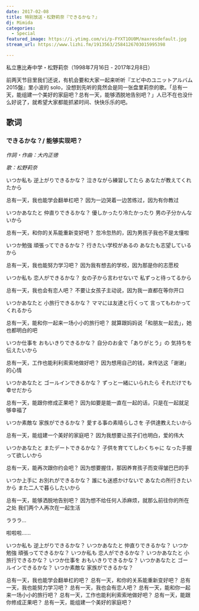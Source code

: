 ```yaml
---
date: 2017-02-08
title: 特别放送・松野莉奈『できるかな？』
dj: Mimida
categories:
  - Special
featured_image: https://i.ytimg.com/vi/p-FYXT1OU0M/maxresdefault.jpg
stream_url: https://www.lizhi.fm/1913563/2584126703015995398

---
```

私立惠比寿中学・松野莉奈（1998年7月16日 - 2017年2月8日）

前两天节目里我们还说，有机会要和大家一起来听听『エビ中のユニットアルバム2015盤』里小波的 solo，没想到先听的竟然会是同一张盘里莉奈的歌。「总有一天，能组建一个美好的家庭吧？总有一天，能够洒脱地告别吧？」人已不在也没什么好说了，就希望大家都能抓紧时间、快快乐乐的吧。

<!-- {% sc_player https://soundcloud.com/waek/daze-ft-girl-is-tough-new-york %} -->

## 歌词

### できるかな？/ 能够实现吧？

*作詞・作曲：大内正徳*

*歌：松野莉奈*

いつか私も 逆上がりできるかな？
泣きながら練習してたら あなたが教えてくれたから

总有一天，我也能学会翻单杠吧？
因为一边哭着一边苦练过，因为有你教过

いつかあなたと 仲直りできるかな？
優しかったり冷たかったり 男の子分かんないから

总有一天，和你的关系能重新变好吧？
忽冷忽热的，因为男孩子我也不是太懂啦

いつか勉強 頑張ってできるかな？
行きたい学校があるの あなたも志望しているから

总有一天，我也能努力学习吧？
因为我有想去的学校，因为那是你的志愿校

いつか私も 恋人ができるかな？
女の子から言わせないで 私ずっと待ってるから

总有一天，我也会有恋人吧？
不要让女孩子主动说，因为我一直都在等你开口

いつかあなたと 小旅行できるかな？
ママには友達と行くって 言ってもわかってくれるから

总有一天，能和你一起来一场小小的旅行吧？
就算跟妈妈说「和朋友一起去」，她也都明白的吧

いつか仕事を おもいきりできるかな？
自分のお金で「ありがとう」の 気持ちを伝えたいから

总有一天，工作也能利利索索地做好吧？
因为想用自己的钱，来传达这「谢谢」的心情

いつかあなたと ゴールインできるかな？
ずっと一緒にいられたら それだけでも幸せだから

总有一天，能跟你修成正果吧？
因为如要是能一直在一起的话，只是在一起就足够幸福了

いつか素敵な 家族ができるかな？
愛する事の素晴らしさを 子供達教えたいから

总有一天，能组建一个美好的家庭吧？
因为我想要让孩子们也明白，爱的伟大

いつかあなたと またデートできるかな？
子供を育ててしわくちゃに なった手握って欲しいから

总有一天，能再次跟你约会吧？
因为想要握住，那因养育孩子而变得皱巴巴的手

いつか上手に お別れができるかな？
誰にも迷惑かけないで あなたの所行きたいから
また二人で暮らしたいから

总有一天，能够洒脱地告别吧？
因为想不给任何人添麻烦，就那么前往你的所在之处
我们两个人再次在一起生活

ラララ…

啦啦啦......

いつか私も 逆上がりできるかな？
いつかあなたと 仲直りできるかな？
いつか勉強 頑張ってできるかな？
いつか私も 恋人ができるかな？
いつかあなたと 小旅行できるかな？
いつか仕事を おもいきりできるかな？
いつかあなたと ゴールインできるかな？
いつか素敵な 家族ができるかな？

总有一天，我也能学会翻单杠的吧？
总有一天，和你的关系能重新变好吧？
总有一天，我也能努力学习吧？
总有一天，我也会有恋人吧？
总有一天，能和你一起来一场小小的旅行吧？
总有一天，工作也能利利索索地做好吧？
总有一天，能跟你修成正果吧？
总有一天，能组建一个美好的家庭吧？
